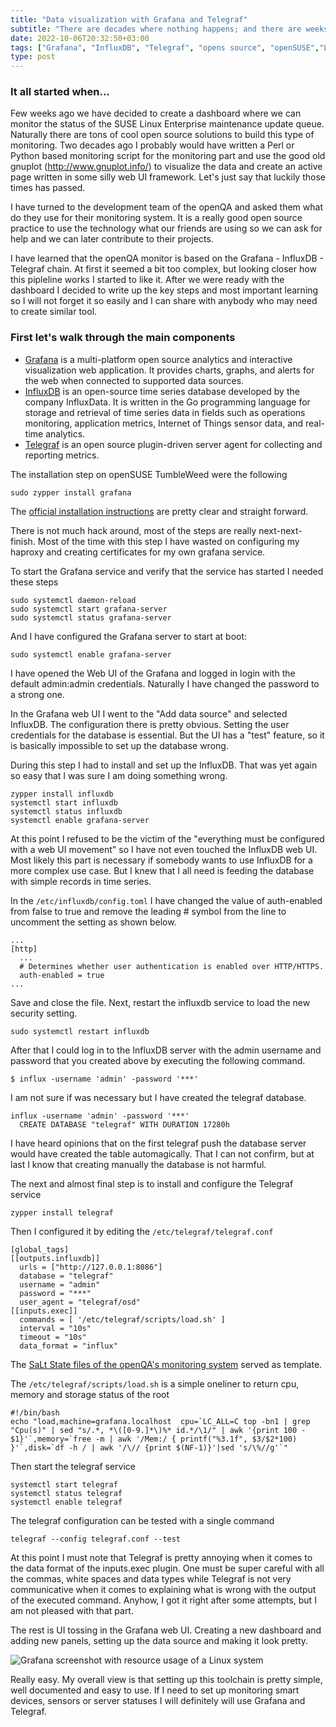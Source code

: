 ```yaml
---
title: "Data visualization with Grafana and Telegraf"
subtitle: "There are decades where nothing happens; and there are weeks where decades happen."
date: 2022-10-06T20:32:50+03:00
tags: ["Grafana", "InfluxDB", "Telegraf", "opens source", "openSUSE","Linux"]
type: post
---
```


### It all started when...

Few weeks ago we have decided to create a dashboard where we can monitor the status of the SUSE Linux Enterprise maintenance update queue. Naturally there are tons of cool open source solutions to build this type of monitoring. Two decades ago I probably would have written a Perl or Python based monitoring script for the monitoring part and use the good old gnuplot (http://www.gnuplot.info/) to visualize the data and create an active page written in some  silly web UI framework. Let's just say that luckily those times has passed.

I have turned to the development team of the openQA and asked them what do they use for their monitoring system. It is a really good open source practice to use the technology what our friends are using so we can ask for help and we can later contribute to their projects.

I have learned that the openQA monitor is based on the Grafana - InfluxDB - Telegraf chain. At first it seemed a bit too complex, but looking closer how this pipleline works I started to like it. After we were ready with the dashboard I decided to write up the key steps and most important learning so I will not forget it so easily and I can share with anybody who may need to create similar tool.



### First let's walk through the main components

- [Grafana](https://github.com/grafana/grafana) is a multi-platform open source analytics and interactive visualization web application. It provides charts, graphs, and alerts for the web when connected to supported data sources.
- [InfluxDB](https://github.com/influxdata/influxd) is an open-source time series database developed by the company InfluxData. It is written in the Go programming language for storage and retrieval of time series data in fields such as operations monitoring, application metrics, Internet of Things sensor data, and real-time analytics.
- [Telegraf](https://github.com/influxdata/telegraf) is an open source plugin-driven server agent for collecting and reporting metrics. 


The installation step on openSUSE TumbleWeed were the following
```
sudo zypper install grafana
```

The [official installation instructions](https://grafana.com/docs/grafana/latest/setup-grafana/installation/rpm) are pretty clear and straight forward.

There is not much hack around, most of the steps are really next-next-finish. Most of the time with this step I have wasted on configuring my haproxy and creating  certificates for my own grafana service.

To start the Grafana service and verify that the service has started I needed these steps

```
sudo systemctl daemon-reload
sudo systemctl start grafana-server
sudo systemctl status grafana-server
```
And I have configured the Grafana server to start at boot:
```
sudo systemctl enable grafana-server
```

I have opened the Web UI of the Grafana and logged in login with the default admin:admin credentials. Naturally I have changed the password to a strong one.

In the Grafana web UI I went to the "Add data source" and selected InfluxDB. The configuration there is pretty obvious. Setting the user credentials for the database is essential. But the UI has a "test" feature, so it is basically impossible to set up the database wrong.

During this step I had to install and set up the InfluxDB. That was yet again so easy that I was sure I am doing something wrong.

```
zypper install influxdb
systemctl start influxdb
systemctl status influxdb
systemctl enable grafana-server
```

At this point I refused to be the victim of the "everything must be configured with a web UI movement" so I have not even touched the InfluxDB web UI. Most likely this part is necessary if somebody wants to use InfluxDB for a more complex use case.  But I knew that I all need is feeding the database with simple records in time series.

In the  `/etc/influxdb/config.toml` I have changed the value of auth-enabled from false to true and remove the leading # symbol from the line to uncomment the setting as shown below.

```
...
[http]
  ...
  # Determines whether user authentication is enabled over HTTP/HTTPS.
  auth-enabled = true
...
```
Save and close the file. Next, restart the influxdb service to load the new security setting.

```
sudo systemctl restart influxdb
```


After that I could log in to the InfluxDB server with the admin username and password that you created above by executing the following command.

```
$ influx -username 'admin' -password '***'
```

I am not sure if was necessary but I have created the telegraf database.

```
influx -username 'admin' -password '***'
  CREATE DATABASE "telegraf" WITH DURATION 17280h
```

I have heard opinions that on the first telegraf push the database server would have created the table automagically. That I can not confirm, but at last I know that creating manually the database is not harmful.

The next and almost final step is to install and configure the Telegraf service

```
zypper install telegraf
```

Then I configured it  by editing the `/etc/telegraf/telegraf.conf`

```
[global_tags]
[[outputs.influxdb]]
  urls = ["http://127.0.0.1:8086"]
  database = "telegraf"
  username = "admin"
  password = "***"
  user_agent = "telegraf/osd"
[[inputs.exec]]
  commands = [ '/etc/telegraf/scripts/load.sh' ]
  interval = "10s"
  timeout = "10s"
  data_format = "influx"
```

The [SaLt State files of the openQA's monitoring system](https://github.com/os-autoinst/salt-states-openqa/tree/master/monitorin) served as template.



The `/etc/telegraf/scripts/load.sh` is a simple oneliner to return cpu, memory and storage status of the root

```
#!/bin/bash
echo "load,machine=grafana.localhost  cpu=`LC_ALL=C top -bn1 | grep "Cpu(s)" | sed "s/.*, *\([0-9.]*\)%* id.*/\1/" | awk '{print 100 - $1}'`,memory=`free -m | awk '/Mem:/ { printf("%3.1f", $3/$2*100) }'`,disk=`df -h / | awk '/\// {print $(NF-1)}'|sed 's/\%//g'`"
```

Then start the telegraf service

```
systemctl start telegraf
systemctl status telegraf
systemctl enable telegraf
```

The telegraf configuration can be tested with a single command

`telegraf --config telegraf.conf --test`

At this point I must note that Telegraf is pretty annoying when it comes to the data format of the inputs.exec plugin. One must be super careful with all the commas, white spaces and data types while Telegraf is not very communicative when it comes to explaining what is wrong with the output of the executed command. Anyhow, I got it right after some attempts, but I am not pleased with that part.

The rest is UI tossing in the Grafana web UI. Creating a new dashboard and adding new panels, setting up the data source and making it look pretty.

![Grafana screenshot with resource usage of a Linux system](/Grafana-screenshot.png)

Really easy. My overall view is that setting up this toolchain is pretty simple, well documented and easy to use. If I need to set up monitoring smart devices, sensors or server statuses I will definitely will use Grafana and Telegraf. 

